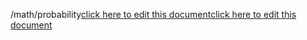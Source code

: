 /math/probability<a href="https://github.com/BotParty/homelab_status_page/blob/main/math/probability">click here to edit this document</a><a href="https://github.com/BotParty/homelab_status_page/blob/main/src//math/probability">click here to edit this document</a>